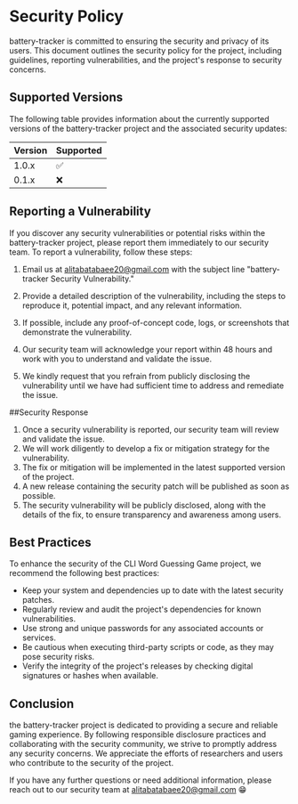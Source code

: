 # Security Policy
battery-tracker is committed to ensuring the security and privacy of its users. 
This document outlines the security policy for the project, including guidelines, reporting vulnerabilities, and the project's response to security concerns.

## Supported Versions

The following table provides information about the currently supported versions of the battery-tracker project and the associated security updates:

| Version | Supported          |
| ------- | ------------------ |
| 1.0.x   | :white_check_mark: |
| 0.1.x   | :x:                |


## Reporting a Vulnerability

If you discover any security vulnerabilities or potential risks within the battery-tracker project, please report them immediately to our security team. To report a vulnerability, follow these steps:

1. Email us at alitabatabaee20@gmail.com with the subject line "battery-tracker Security Vulnerability."

2. Provide a detailed description of the vulnerability, including the steps to reproduce it, potential impact, and any relevant information.

3. If possible, include any proof-of-concept code, logs, or screenshots that demonstrate the vulnerability.

4. Our security team will acknowledge your report within 48 hours and work with you to understand and validate the issue.

5. We kindly request that you refrain from publicly disclosing the vulnerability until we have had sufficient time to address and remediate the issue.

##Security Response
1. Once a security vulnerability is reported, our security team will review and validate the issue.
2. We will work diligently to develop a fix or mitigation strategy for the vulnerability.
3. The fix or mitigation will be implemented in the latest supported version of the project.
4. A new release containing the security patch will be published as soon as possible.
5. The security vulnerability will be publicly disclosed, along with the details of the fix, to ensure transparency and awareness among users.

## Best Practices
To enhance the security of the CLI Word Guessing Game project, we recommend the following best practices:
- Keep your system and dependencies up to date with the latest security patches.
- Regularly review and audit the project's dependencies for known vulnerabilities.
- Use strong and unique passwords for any associated accounts or services.
- Be cautious when executing third-party scripts or code, as they may pose security risks.
- Verify the integrity of the project's releases by checking digital signatures or hashes when available.

## Conclusion
the battery-tracker project is dedicated to providing a secure and reliable gaming experience. 
By following responsible disclosure practices and collaborating with the security community, we strive to promptly address any security concerns. We appreciate the efforts of researchers and users who contribute to the security of the project.

If you have any further questions or need additional information, please reach out to our security team at alitabatabaee20@gmail.com 😁
